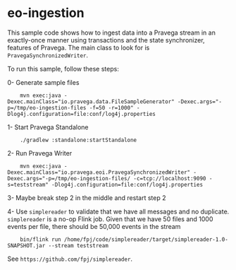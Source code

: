 # eo-ingestion
This sample code shows how to ingest data into a Pravega stream in an exactly-once manner using transactions and the state synchronizer, features of Pravega. The main class to look for is `PravegaSynchronizedWriter`.

To run this sample, follow these steps:

0- Generate sample files

```
	mvn exec:java -Dexec.mainClass="io.pravega.data.FileSampleGenerator" -Dexec.args="-p=/tmp/eo-ingestion-files -f=50 -r=1000" -Dlog4j.configuration=file:conf/log4j.properties
```

1- Start Pravega Standalone
```
	./gradlew :standalone:startStandalone
```

2- Run Pravega Writer
```
	mvn exec:java -Dexec.mainClass="io.pravega.eoi.PravegaSynchronizedWriter" -Dexec.args="-p=/tmp/eo-ingestion-files/ -c=tcp://localhost:9090 -s=teststream" -Dlog4j.configuration=file:conf/log4j.properties
```

3- Maybe break step 2 in the middle and restart step 2

4- Use `simplereader` to validate that we have all messages and no duplicate. `simplereader` is a no-op Flink job. Given that we have 50 files and 1000 events per file, there should be 50,000 events in the stream
```
	bin/flink run /home/fpj/code/simplereader/target/simplereader-1.0-SNAPSHOT.jar --stream teststream
```

See `https://github.com/fpj/simplereader`.
